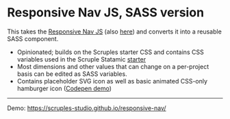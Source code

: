 # Responsive Nav JS, SASS version

This takes the [Responsive Nav JS](https://github.com/viljamis/responsive-nav.js) (also [here](https://github.com/samikeijonen/responsive-nav.js)) and converts it into a reusable SASS component. 

- Opinionated; builds on the Scruples starter CSS and contains CSS variables used in the Scruple Statamic [starter](https://github.com/scruples-studio/starter)
- Most dimensions and other values that can change on a per-project basis can be edited as SASS variables.
- Contains placeholder SVG icon as well as basic animated CSS-only hamburger icon ([Codepen demo](https://codepen.io/colinlewis/pen/JjNYweE)) 
----

Demo: https://scruples-studio.github.io/responsive-nav/

